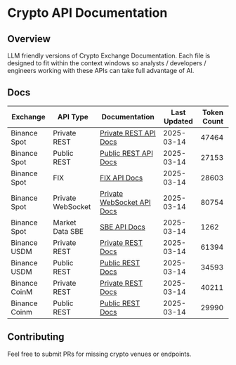 # Crypto API Documentation

## Overview

LLM friendly versions of Crypto Exchange Documentation. Each file is designed to fit within the context windows so analysts / developers / engineers working with these APIs can take full advantage of AI.

## Docs

| Exchange | API Type | Documentation | Last Updated | Token Count |
|----------|----------|---------------|-------------|-------------|
| Binance Spot | Private REST | [Private REST API Docs](docs/binance/spot/private_rest_api.md) | 2025-03-14 | 47464 |
| Binance Spot | Public REST | [Public REST API Docs](docs/binance/spot/public_rest_api.md) | 2025-03-14 | 27153 |
| Binance Spot | FIX | [FIX API Docs](docs/binance/spot/fix_api.md) | 2025-03-14 | 28603 |
| Binance Spot | Private WebSocket | [Private WebSocket API Docs](docs/binance/spot/private_websocket_api.md) | 2025-03-14 | 80754 |
| Binance Spot | Market Data SBE | [SBE API Docs](docs/binance/spot/market_data_sbe_api.md) | 2025-03-14 | 1262 |
| Binance USDM | Private REST | [Private REST Docs](docs/binance/usdm/private_rest_api.md) | 2025-03-14 | 61394 |
| Binance USDM | Public REST | [Public REST Docs](docs/binance/usdm/public_rest_api.md) | 2025-03-14 | 34593 |
| Binance CoinM | Private REST | [Private REST Docs](docs/binance/coinm/private_rest_api.md) | 2025-03-14 | 40211 |
| Binance Coinm | Public REST | [Public REST Docs](docs/binance/coinm/public_rest_api.md) | 2025-03-14 | 29990 |

## Contributing

Feel free to submit PRs for missing crypto venues or endpoints.
